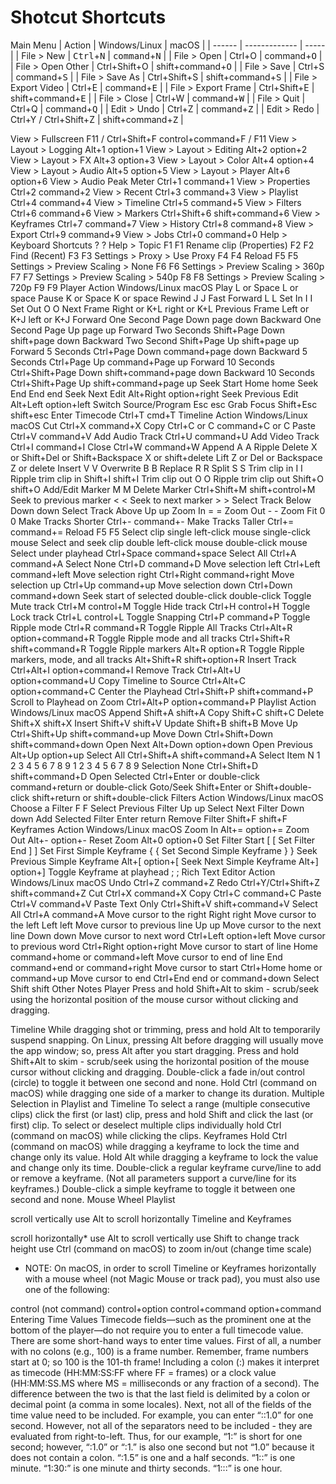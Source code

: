 # Shotcut Shortcuts

Main Menu
| Action | Windows/Linux | macOS |
| ------ | ------------- | ----- |
| File > New | <kbd>Ctrl</kbd>+<kbd>N</kbd> | <kbd>command</kbd>+<kbd>N</kbd> |
| File > Open	| Ctrl+O | command+<kbd>O</kbd> |
| File > Open Other	| Ctrl+Shift+O | shift+command+<kbd>O</kbd> |
| File > Save	| Ctrl+S | command+<kbd>S</kbd> |
| File > Save As | Ctrl+Shift+S	| shift+command+<kbd>S</kbd> |
| File > Export Video | Ctrl+E | command+<kbd>E</kbd> |
| File > Export Frame | Ctrl+Shift+E | shift+command+<kbd>E</kbd> |
| File > Close | Ctrl+W | command+<kbd>W</kbd> |
| File > Quit | Ctrl+Q | command+<kbd>Q</kbd> |
| Edit > Undo	| Ctrl+Z | command+<kbd>Z</kbd> |
| Edit > Redo |	Ctrl+Y / Ctrl+Shift+Z | shift+command+<kbd>Z</kbd> |

View > Fullscreen	F11 / Ctrl+Shift+F	control+command+F / F11
View > Layout > Logging	Alt+1	option+1
View > Layout > Editing	Alt+2	option+2
View > Layout > FX	Alt+3	option+3
View > Layout > Color	Alt+4	option+4
View > Layout > Audio	Alt+5	option+5
View > Layout > Player	Alt+6	option+6
View > Audio Peak Meter	Ctrl+1	command+1
View > Properties	Ctrl+2	command+2
View > Recent	Ctrl+3	command+3
View > Playlist	Ctrl+4	command+4
View > Timeline	Ctrl+5	command+5
View > Filters	Ctrl+6	command+6
View > Markers	Ctrl+Shift+6	shift+command+6
View > Keyframes	Ctrl+7	command+7
View > History	Ctrl+8	command+8
View > Export	Ctrl+9	command+9
View > Jobs	Ctrl+0	command+0
Help > Keyboard Shortcuts	?	?
Help > Topic	F1	F1
Rename clip (Properties)	F2	F2
Find (Recent)	F3	F3
Settings > Proxy > Use Proxy	F4	F4
Reload	F5	F5
Settings > Preview Scaling > None	F6	F6
Settings > Preview Scaling > 360p	F7	F7
Settings > Preview Scaling > 540p	F8	F8
Settings > Preview Scaling > 720p	F9	F9
Player
Action	Windows/Linux	macOS
Play	L or Space	L or space
Pause	K or Space	K or space
Rewind	J	J
Fast Forward	L	L
Set In	I	I
Set Out	O	O
Next Frame	Right or K+L	right or K+L
Previous Frame	Left or K+J	left or K+J
Forward One Second	Page Down	page down
Backward One Second	Page Up	page up
Forward Two Seconds	Shift+Page Down	shift+page down
Backward Two Second	Shift+Page Up	shift+page up
Forward 5 Seconds	Ctrl+Page Down	command+page down
Backward 5 Seconds	Ctrl+Page Up	command+Page up
Forward 10 Seconds	Ctrl+Shift+Page Down	shift+command+page down
Backward 10 Seconds	Ctrl+Shift+Page Up	shift+command+page up
Seek Start	Home	home
Seek End	End	end
Seek Next Edit	Alt+Right	option+right
Seek Previous Edit	Alt+Left	option+left
Switch Source/Program	Esc	esc
Grab Focus	Shift+Esc	shift+esc
Enter Timecode	Ctrl+T	cmd+T
Timeline
Action	Windows/Linux	macOS
Cut	Ctrl+X	command+X
Copy	Ctrl+C or C	command+C or C
Paste	Ctrl+V	command+V
Add Audio Track	Ctrl+U	command+U
Add Video Track	Ctrl+I	command+I
Close	Ctrl+W	command+W
Append	A	A
Ripple Delete	X or Shift+Del or Shift+Backspace	X or shift+delete
Lift	Z or Del or Backspace	Z or delete
Insert	V	V
Overwrite	B	B
Replace	R	R
Split	S	S
Trim clip in	I	I
Ripple trim clip in	Shift+I	shift+I
Trim clip out	O	O
Ripple trim clip out	Shift+O	shift+O
Add/Edit Marker	M	M
Delete Marker	Ctrl+Shift+M	shift+control+M
Seek to previous marker	<	<
Seek to next marker	>	>
Select Track Below	Down	down
Select Track Above	Up	up
Zoom In	=	=
Zoom Out	-	-
Zoom Fit	0	0
Make Tracks Shorter	Ctrl+-	command+-
Make Tracks Taller	Ctrl+=	command+=
Reload	F5	F5
Select clip	single left-click mouse	single-click mouse
Select and seek clip	double left-click mouse	double-click mouse
Select under playhead	Ctrl+Space	command+space
Select All	Ctrl+A	command+A
Select None	Ctrl+D	command+D
Move selection left	Ctrl+Left	command+left
Move selection right	Ctrl+Right	command+right
Move selection up	Ctrl+Up	command+up
Move selection down	Ctrl+Down	command+down
Seek start of selected	double-click	double-click
Toggle Mute track	Ctrl+M	control+M
Toggle Hide track	Ctrl+H	control+H
Toggle Lock track	Ctrl+L	control+L
Toggle Snapping	Ctrl+P	command+P
Toggle Ripple mode	Ctrl+R	command+R
Toggle Ripple All Tracks	Ctrl+Alt+R	option+command+R
Toggle Ripple mode and all tracks	Ctrl+Shift+R	shift+command+R
Toggle Ripple markers	Alt+R	option+R
Toggle Ripple markers, mode, and all tracks	Alt+Shift+R	shift+option+R
Insert Track	Ctrl+Alt+I	option+command+I
Remove Track	Ctrl+Alt+U	option+command+U
Copy Timeline to Source	Ctrl+Alt+C	option+command+C
Center the Playhead	Ctrl+Shift+P	shift+command+P
Scroll to Playhead on Zoom	Ctrl+Alt+P	option+command+P
Playlist
Action	Windows/Linux	macOS
Append	Shift+A	shift+A
Copy	Shift+C	shift+C
Delete	Shift+X	shift+X
Insert	Shift+V	shift+V
Update	Shift+B	shift+B
Move Up	Ctrl+Shift+Up	shift+command+up
Move Down	Ctrl+Shift+Down	shift+command+down
Open Next	Alt+Down	option+down
Open Previous	Alt+Up	option+up
Select All	Ctrl+Shift+A	shift+command+A
Select Item N	1 2 3 4 5 6 7 8 9	1 2 3 4 5 6 7 8 9
Selection None	Ctrl+Shift+D	shift+command+D
Open Selected	Ctrl+Enter or double-click	command+return or double-click
Goto/Seek	Shift+Enter or Shift+double-click	shift+return or shift+double-click
Filters
Action	Windows/Linux	macOS
Choose a Filter	F	F
Select Previous Filter	Up	up
Select Next Filter	Down	down
Add Selected Filter	Enter	return
Remove Filter	Shift+F	shift+F
Keyframes
Action	Windows/Linux	macOS
Zoom In	Alt+=	option+=
Zoom Out	Alt+-	option+-
Reset Zoom	Alt+0	option+0
Set Filter Start	[	[
Set Filter End	]	]
Set First Simple Keyframe	{	{
Set Second Simple Keyframe	}	}
Seek Previous Simple Keyframe	Alt+[	option+[
Seek Next Simple Keyframe	Alt+]	option+]
Toggle Keyframe at playhead	;	;
Rich Text Editor
Action	Windows/Linux	macOS
Undo	Ctrl+Z	command+Z
Redo	Ctrl+Y/Ctrl+Shift+Z	shift+command+Z
Cut	Ctrl+X	command+X
Copy	Ctrl+C	command+C
Paste	Ctrl+V	command+V
Paste Text Only	Ctrl+Shift+V	shift+command+V
Select All	Ctrl+A	command+A
Move cursor to the right	Right	right
Move cursor to the left	Left	left
Move cursor to previous line	Up	up
Move cursor to the next line	Down	down
Move cursor to next word	Ctrl+Left	option+left
Move cursor to previous word	Ctrl+Right	option+right
Move cursor to start of line	Home	command+home or command+left
Move cursor to end of line	End	command+end or command+right
Move cursor to start	Ctrl+Home	home or command+up
Move cursor to end	Ctrl+End	end or command+down
Select	Shift	shift
Other Notes
Player
Press and hold Shift+Alt to skim - scrub/seek using the horizontal position of the mouse cursor without clicking and dragging.

Timeline
While dragging shot or trimming, press and hold Alt to temporarily suspend snapping. On Linux, pressing Alt before dragging will usually move the app window; so, press Alt after you start dragging.
Press and hold Shift+Alt to skim - scrub/seek using the horizontal position of the mouse cursor without clicking and dragging.
Double-click a fade in/out control (circle) to toggle it between one second and none.
Hold Ctrl (command on macOS) while dragging one side of a marker to change its duration.
Multiple Selection in Playlist and Timeline
To select a range (multiple consecutive clips) click the first (or last) clip, press and hold Shift and click the last (or first) clip.
To select or deselect multiple clips individually hold Ctrl (command on macOS) while clicking the clips.
Keyframes
Hold Ctrl (command on macOS) while dragging a keyframe to lock the time and change only its value.
Hold Alt while dragging a keyframe to lock the value and change only its time.
Double-click a regular keyframe curve/line to add or remove a keyframe. (Not all parameters support a curve/line for its keyframes.)
Double-click a simple keyframe to toggle it between one second and none.
Mouse Wheel
Playlist

scroll vertically
use Alt to scroll horizontally
Timeline and Keyframes

scroll horizontally*
use Alt to scroll vertically
use Shift to change track height
use Ctrl (command on macOS) to zoom in/out (change time scale)
* NOTE: On macOS, in order to scroll Timeline or Keyframes horizontally with a mouse wheel (not Magic Mouse or track pad), you must also use one of the following:

control (not command)
control+option
control+command
option+command
Entering Time Values
Timecode fields—such as the prominent one at the bottom of the player—do not require you to enter a full timecode value. There are some short-hand ways to enter time values. First of all, a number with no colons (e.g., 100) is a frame number. Remember, frame numbers start at 0; so 100 is the 101-th frame! Including a colon (:) makes it interpret as timecode (HH:MM:SS:FF where FF = frames) or a clock value (HH:MM:SS.MS where MS = milliseconds or any fraction of a second). The difference between the two is that the last field is delimited by a colon or decimal point (a comma in some locales). Next, not all of the fields of the time value need to be included. For example, you can enter “::1.0” for one second. However, not all of the separators need to be included - they are evaluated from right-to-left. Thus, for our example, “1:” is short for one second; however, “:1.0” or “:1.” is also one second but not “1.0” because it does not contain a colon. “:1.5” is one and a half seconds. “1::” is one minute. “1:30:” is one minute and thirty seconds. “1:::” is one hour.
